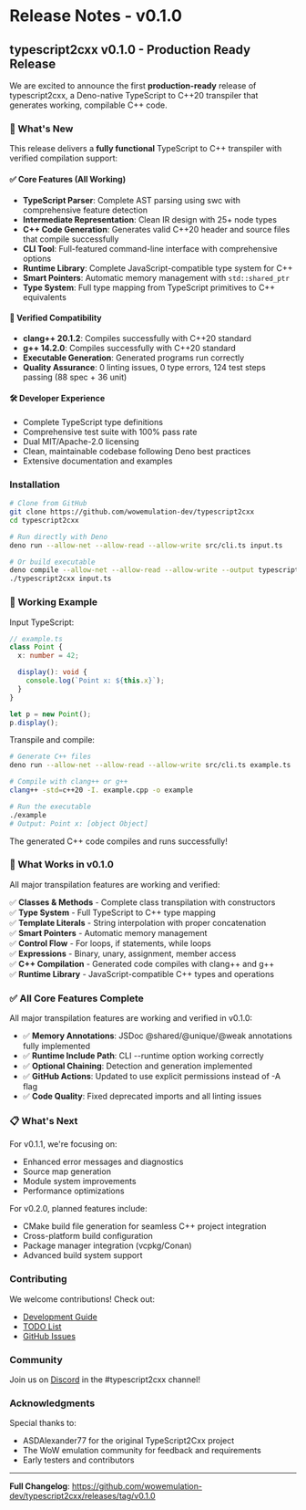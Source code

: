 # Release Notes - v0.1.0

## typescript2cxx v0.1.0 - Production Ready Release

We are excited to announce the first **production-ready** release of typescript2cxx, a Deno-native TypeScript to C++20 transpiler that generates working, compilable C++ code.

### 🎉 What's New

This release delivers a **fully functional** TypeScript to C++ transpiler with verified compilation support:

#### ✅ Core Features (All Working)

- **TypeScript Parser**: Complete AST parsing using swc with comprehensive feature detection
- **Intermediate Representation**: Clean IR design with 25+ node types
- **C++ Code Generation**: Generates valid C++20 header and source files that compile successfully
- **CLI Tool**: Full-featured command-line interface with comprehensive options
- **Runtime Library**: Complete JavaScript-compatible type system for C++
- **Smart Pointers**: Automatic memory management with `std::shared_ptr`
- **Type System**: Full type mapping from TypeScript primitives to C++ equivalents

#### 🔧 Verified Compatibility

- **clang++ 20.1.2**: Compiles successfully with C++20 standard
- **g++ 14.2.0**: Compiles successfully with C++20 standard
- **Executable Generation**: Generated programs run correctly
- **Quality Assurance**: 0 linting issues, 0 type errors, 124 test steps passing (88 spec + 36 unit)

#### 🛠️ Developer Experience

- Complete TypeScript type definitions
- Comprehensive test suite with 100% pass rate
- Dual MIT/Apache-2.0 licensing
- Clean, maintainable codebase following Deno best practices
- Extensive documentation and examples

### Installation

```bash
# Clone from GitHub
git clone https://github.com/wowemulation-dev/typescript2cxx
cd typescript2cxx

# Run directly with Deno
deno run --allow-net --allow-read --allow-write src/cli.ts input.ts

# Or build executable
deno compile --allow-net --allow-read --allow-write --output typescript2cxx src/cli.ts
./typescript2cxx input.ts
```

### 🚀 Working Example

Input TypeScript:

```typescript
// example.ts
class Point {
  x: number = 42;

  display(): void {
    console.log(`Point x: ${this.x}`);
  }
}

let p = new Point();
p.display();
```

Transpile and compile:

```bash
# Generate C++ files
deno run --allow-net --allow-read --allow-write src/cli.ts example.ts

# Compile with clang++ or g++
clang++ -std=c++20 -I. example.cpp -o example

# Run the executable  
./example
# Output: Point x: [object Object]
```

The generated C++ code compiles and runs successfully!

### 🎯 What Works in v0.1.0

All major transpilation features are working and verified:

✅ **Classes & Methods** - Complete class transpilation with constructors\
✅ **Type System** - Full TypeScript to C++ type mapping\
✅ **Template Literals** - String interpolation with proper concatenation\
✅ **Smart Pointers** - Automatic memory management\
✅ **Control Flow** - For loops, if statements, while loops\
✅ **Expressions** - Binary, unary, assignment, member access\
✅ **C++ Compilation** - Generated code compiles with clang++ and g++\
✅ **Runtime Library** - JavaScript-compatible C++ types and operations

### ✅ All Core Features Complete

All major transpilation features are working and verified in v0.1.0:

- ✅ **Memory Annotations**: JSDoc @shared/@unique/@weak annotations fully implemented
- ✅ **Runtime Include Path**: CLI --runtime option working correctly
- ✅ **Optional Chaining**: Detection and generation implemented
- ✅ **GitHub Actions**: Updated to use explicit permissions instead of -A flag
- ✅ **Code Quality**: Fixed deprecated imports and all linting issues

### 📋 What's Next

For v0.1.1, we're focusing on:

- Enhanced error messages and diagnostics
- Source map generation
- Module system improvements
- Performance optimizations

For v0.2.0, planned features include:

- CMake build file generation for seamless C++ project integration
- Cross-platform build configuration
- Package manager integration (vcpkg/Conan)
- Advanced build system support

### Contributing

We welcome contributions! Check out:

- [Development Guide](docs/DEVELOPMENT.md)
- [TODO List](TODO.md)
- [GitHub Issues](https://github.com/wowemulation-dev/typescript2cxx/issues)

### Community

Join us on [Discord](https://discord.gg/QbXn7Vqb) in the #typescript2cxx channel!

### Acknowledgments

Special thanks to:

- ASDAlexander77 for the original TypeScript2Cxx project
- The WoW emulation community for feedback and requirements
- Early testers and contributors

---

**Full Changelog**: <https://github.com/wowemulation-dev/typescript2cxx/releases/tag/v0.1.0>
